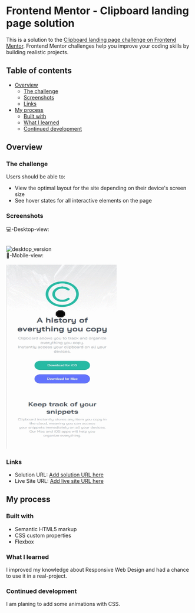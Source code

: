 # Frontend Mentor - Clipboard landing page solution

This is a solution to the [Clipboard landing page challenge on Frontend Mentor](https://www.frontendmentor.io/challenges/clipboard-landing-page-5cc9bccd6c4c91111378ecb9). Frontend Mentor challenges help you improve your coding skills by building realistic projects. 

## Table of contents

- [Overview](#overview)
  - [The challenge](#the-challenge)
  - [Screenshots](#screenshots)
  - [Links](#links)
- [My process](#my-process)
  - [Built with](#built-with)
  - [What I learned](#what-i-learned)
  - [Continued development](#continued-development)





## Overview

### The challenge

Users should be able to:

- View the optimal layout for the site depending on their device's screen size
- See hover states for all interactive elements on the page

### Screenshots


💻-Desktop-view:

<br/>
<img src="./desktop-view.gif" width="500" height="500" alt="desktop_version">
 <br/>
📱-Mobile-view:
<br/>
<br/>
<img src="./mobile-view.gif" width="300" height="500" alt="desktop_version">







### Links

- Solution URL: [Add solution URL here](https://github.com/aLpSabre/Frontend-Mentor-Projects/tree/main/clipboard-landing-page-master)
- Live Site URL: [Add live site URL here](https://alpsabre.github.io/Frontend-Mentor-Projects/clipboard-landing-page-master/)

## My process

### Built with

- Semantic HTML5 markup
- CSS custom properties
- Flexbox

### What I learned

I improved my knowledge about Responsive Web Design and had a chance to use it in a real-project.

### Continued development

I am planing to add some animations with CSS.



